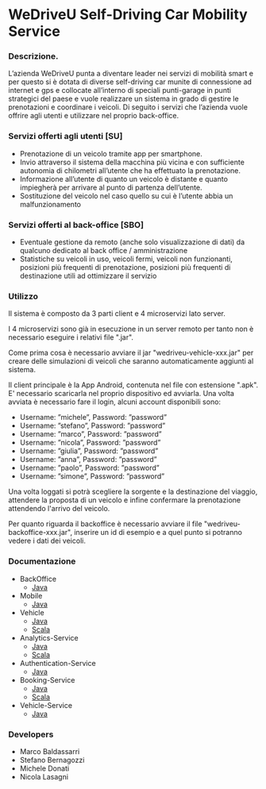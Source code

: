 
# WeDriveU Self-Driving Car Mobility Service 

### Descrizione.

L’azienda WeDriveU punta a diventare leader nei servizi di mobilità smart e per questo si è dotata di diverse self-driving car munite di connessione ad internet e gps e collocate all’interno di speciali punti-garage in punti strategici del paese e vuole realizzare un sistema in grado di gestire le prenotazioni e coordinare i veicoli.
Di seguito i servizi che l’azienda vuole offrire agli utenti e utilizzare nel proprio back-office.

### Servizi offerti agli utenti [SU]
 * Prenotazione di un veicolo tramite app per smartphone.  
 * Invio attraverso il sistema della macchina più vicina e con sufficiente autonomia di chilometri all’utente che ha effettuato la prenotazione.
 * Informazione all’utente di quanto un veicolo è distante e quanto impiegherà per arrivare al punto di partenza dell’utente.
 * Sostituzione del veicolo nel caso quello su cui è l’utente abbia un malfunzionamento

### Servizi offerti al back-office [SBO]
 * Eventuale gestione da remoto (anche solo visualizzazione di dati) da qualcuno dedicato al back office / amministrazione
 * Statistiche su veicoli in uso, veicoli fermi, veicoli non funzionanti, posizioni più frequenti di prenotazione, posizioni più frequenti di destinazione utili ad ottimizzare il servizio

### Utilizzo

Il sistema è composto da 3 parti client e 4 microservizi lato server.

I 4 microservizi sono già in esecuzione in un server remoto per tanto non è necessario eseguire i relativi file ".jar".

Come prima cosa è necessario avviare il jar "wedriveu-vehicle-xxx.jar" per creare delle simulazioni di veicoli che
saranno automaticamente aggiunti al sistema.

Il client principale è la App Android, contenuta nel file con estensione ".apk".
E' necessario scaricarla nel proprio dispositivo ed avviarla.
Una volta avviata è necessario fare il login, alcuni account disponibili sono:

- Username: ”michele”, Password: ”password” 
- Username: ”stefano”, Password: ”password” 
- Username: ”marco”, Password: ”password” 
- Username: ”nicola”, Password: ”password” 
- Username: ”giulia”, Password: ”password”
- Username: ”anna”, Password: ”password”
- Username: ”paolo”, Password: ”password” 
- Username: ”simone”, Password: ”password”

Una volta loggati si potrà scegliere la sorgente e la destinazione del viaggio, attendere la proposta di un veicolo e infine
confermare la prenotazione attendendo l'arrivo del veicolo.

Per quanto riguarda il backoffice è necessario avviare il file "wedriveu-backoffice-xxx.jar", inserire un id
di esempio e a quel punto si potranno vedere i dati dei veicoli.

### Documentazione
 * BackOffice
    - [Java](https://nlasagni.github.io/S3-16-we-drive-u/java/:backoffice/)
 * Mobile
    - [Java](https://nlasagni.github.io/S3-16-we-drive-u/java/:mobile/)
 * Vehicle
    - [Java](https://nlasagni.github.io/S3-16-we-drive-u/java/:vehicle/)
    - [Scala](https://nlasagni.github.io/S3-16-we-drive-u/scala/:vehicle/)
 * Analytics-Service
    - [Java](https://nlasagni.github.io/S3-16-we-drive-u/java/:services:analytics/)
    - [Scala](https://nlasagni.github.io/S3-16-we-drive-u/scala/:services:analytics/)
 * Authentication-Service
    - [Java](https://nlasagni.github.io/S3-16-we-drive-u/java/:services:authentication/)
 * Booking-Service
    - [Java](https://nlasagni.github.io/S3-16-we-drive-u/java/:services:booking/)
    - [Scala](https://nlasagni.github.io/S3-16-we-drive-u/scala/:services:booking/)
 * Vehicle-Service
    - [Java](https://nlasagni.github.io/S3-16-we-drive-u/java/:services:vehicle/)

### Developers
 * Marco Baldassarri
 * Stefano Bernagozzi
 * Michele Donati
 * Nicola Lasagni
 
 